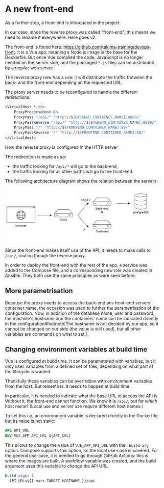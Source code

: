 # A new front-end

As a further step, a front-end is introduced in the project.

In our case, since the reverse proxy was called "front-end", this
means we need to rename it everywhere. Here goes v2.

The front-end is found here:
<https://github.com/takima-training/devops-front>. It is a Vue app,
meaning a Node.js image is the base for the Dockerfile. But once Vue
compiled the code, JavaScript is no longer needed on the server side,
and the packaged `*.js` files can be distributed by a regular web
server.

The reverse proxy now has a use: it will distribute the traffic
between the back- and the front-end depending on the requested URL.

The proxy server needs to be reconfigured to handle the different
redirections.

```tcl
<VirtualHost *:80>
	ProxyPreserveHost On
	ProxyPass "/api/" "http://${BACKEND_CONTAINER_NAME}:8080/"
	ProxyPassReverse "/api/" "http://${BACKEND_CONTAINER_NAME}:8080/"
	ProxyPass "/" "http://${FRONTEND_CONTAINER_NAME}:80/"
	ProxyPassReverse "/" "http://${FRONTEND_CONTAINER_NAME}:80/"
</VirtualHost>
```
How the reverse proxy is configured in the HTTP server

The redirection is made as so:
- the traffic looking for `/api/*` will go to the back-end,
- the traffic looking for all other paths will go to the front-end.

The following architecture diagram shows the relation between the servers:

![The app's architecture](assets/architecture.svg)

Since the front-end makes itself use of the API, it needs to make
calls to `/api/`, routing though the reverse proxy.

In order to deploy the front-end with the rest of the app, a service
was added to the Compose file, and a corresponding new role was
created in Ansible. They both use the same principles as were seen
before.

## More parametrisation

Because the proxy needs to access the back-end ans front-end servers'
container name, the occasion was used to further the parametrisation
of the configuration. Now, in addition of the database name, user and
password, the machine's hostname and the containers' name can be
indicated directly in the configuration#footnote[The hostname is not
decided by our app, so it cannot be changed on our side (the value is
still used), but all other variables are commands on what to set.].

## Changing environment variables at build time

Vue is configured at build time. It can be parametered with variables,
but it only uses variables from a defined set of files, depending on
what part of the lifecycle is wanted.

Thankfully these variables can be overridden with environment
variables from the host. But remember: it needs to happen at build
time.

In particular, it is needed to indicate what the base URL to access
the API is. Without it, the front-end cannot function. We know it is
`/api/`, but for _which_ host name? (Local use and server use require
different host names.)

To set this up, an environment variable is declared directly in the
Dockerfile; but its value is not static:

```dockerfile
ARG API_URL
ENV VUE_APP_API_URL ${API_URL}
```

This allows to change the value of `VUE_APP_API_URL` with the
`-build-arg` option. Compose supports this option, so the local
use-case is covered. For the general use-case, it is needed to go
through GitHub Actions: this is where the images are built. A workflow
variable was created, and the build argument uses this variable to
change the API URL.

```yaml
build-args: |
  API_URL=${{ vars.TARGET_HOSTNAME }}/api
```
